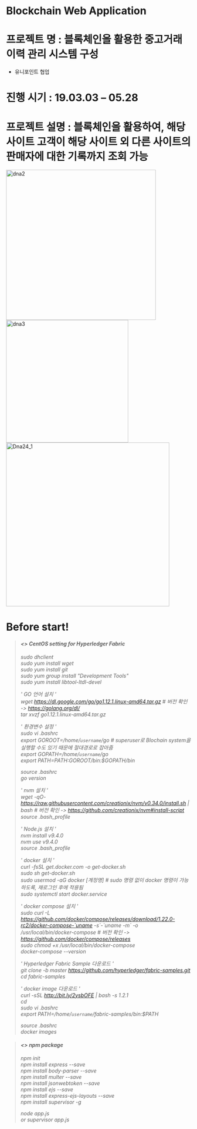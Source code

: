 # Blockchain Web Application
# 프로젝트 명 : 블록체인을 활용한 중고거래 이력 관리 시스템 구성
- 유니포인트 협업
# 진행 시기 : 19.03.03 – 05.28 
# 프로젝트 설명 : 블록체인을 활용하여, 해당 사이트 고객이 해당 사이트 외 다른 사이트의 판매자에 대한 기록까지 조회 가능
<img width="408" alt="dna2" src="https://user-images.githubusercontent.com/15652602/63577165-c9b93500-c5c8-11e9-9488-9f89b468bf32.png">
<img width="333" alt="dna3" src="https://user-images.githubusercontent.com/15652602/63577167-c9b93500-c5c8-11e9-9ab8-c41212f9aa3d.png">
<img width="445" alt="Dna24_1" src="https://user-images.githubusercontent.com/15652602/63577169-ca51cb80-c5c8-11e9-9fec-af0f11e81e22.png">

# Before start!

>#### <i class="icon-file"><> CentOS setting for Hyperledger Fabric
> 
> sudo dhclient  
> sudo yum install wget  
> sudo yum install git  
> sudo yum group install "Development Tools"  
> sudo yum install libtool-ltdl-devel  
>  
> ' GO 언어 설치 '  
> wget https://dl.google.com/go/go1.12.1.linux-amd64.tar.gz  # 버전 확인 -> https://golang.org/dl/  
> tar xvzf go1.12.1.linux-amd64.tar.gz  
>  
> ' 환경변수 설정 '  
> sudo vi .bashrc  
> export GOROOT=/home/`username`/go # superuser로 Blochain system을 실행할 수도 있기 때문에 절대경로로 잡아줌  
> export GOPATH=/home/`username`/go  
> export PATH=$PATH:$GOROOT/bin:$GOPATH/bin  
>  
> source .bashrc  
> go version  
>  
> ' nvm 설치 '  
> wget -qO- https://raw.githubusercontent.com/creationix/nvm/v0.34.0/install.sh | bash  # 버전 확인 -> https://github.com/creationix/nvm#install-script  
> source .bash_profile  
> 
> ' Node.js 설치 '  
> nvm install v9.4.0  
> nvm use v9.4.0  
> source .bash_profile  
> 
> ' docker 설치 '  
> curl -fsSL get.docker.com -o get-docker.sh  
> sudo sh get-docker.sh  
> sudo usermod -aG docker [계정명]  # sudo 명령 없이 docker 명령이 가능하도록, 재로그인 후에 적용됨  
> sudo systemctl start docker.service  
>  
> ' docker compose 설치 '  
> sudo curl -L https://github.com/docker/compose/releases/download/1.22.0-rc2/docker-compose-`uname -s\`-\`uname -m` -o /usr/local/bin/docker-compose  # 버전 확인 -> https://github.com/docker/compose/releases  
> sudo chmod +x /usr/local/bin/docker-compose  
> docker-compose --version  
>  
> ' Hyperledger Fabric Sample 다운로드 '  
> git clone -b master https://github.com/hyperledger/fabric-samples.git  
> cd fabric-samples  
>  
> ' docker image 다운로드 '  
> curl -sSL http://bit.ly/2ysbOFE | bash -s 1.2.1  
> cd  
> sudo vi .bashrc  
> export PATH=/home/`username`/fabric-samples/bin:$PATH  
>  
> source .bashrc  
> docker images  
  
  
>#### <i class="icon-file"><> npm package  
>  
> npm init  
> npm install express --save  
> npm install body-parser --save  
> npm install multer --save  
> npm install jsonwebtoken --save  
> npm install ejs --save  
> npm install express-ejs-layouts --save  
> npm install supervisor -g  
>  
> node app.js  
> or supervisor app.js  



